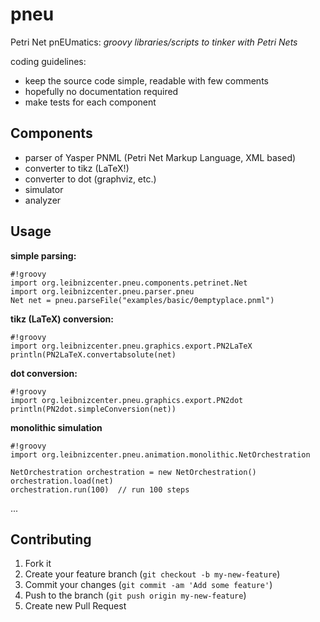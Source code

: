 # pneu

Petri Net pnEUmatics: *groovy libraries/scripts to tinker with Petri Nets*

coding guidelines:

* keep the source code simple, readable with few comments
* hopefully no documentation required
* make tests for each component

## Components

* parser of Yasper PNML (Petri Net Markup Language, XML based)
* converter to tikz (LaTeX!)
* converter to dot (graphviz, etc.)
* simulator 
* analyzer 

## Usage

**simple parsing:**
```
#!groovy
import org.leibnizcenter.pneu.components.petrinet.Net
import org.leibnizcenter.pneu.parser.pneu
Net net = pneu.parseFile("examples/basic/0emptyplace.pnml")
```

**tikz (LaTeX) conversion:**
```
#!groovy
import org.leibnizcenter.pneu.graphics.export.PN2LaTeX
println(PN2LaTeX.convertabsolute(net)
```

**dot conversion:**
```
#!groovy
import org.leibnizcenter.pneu.graphics.export.PN2dot
println(PN2dot.simpleConversion(net))
```

**monolithic simulation**
```
#!groovy
import org.leibnizcenter.pneu.animation.monolithic.NetOrchestration

NetOrchestration orchestration = new NetOrchestration()
orchestration.load(net)
orchestration.run(100)  // run 100 steps
```

...


## Contributing

1. Fork it
2. Create your feature branch (`git checkout -b my-new-feature`)
3. Commit your changes (`git commit -am 'Add some feature'`)
4. Push to the branch (`git push origin my-new-feature`)
5. Create new Pull Request